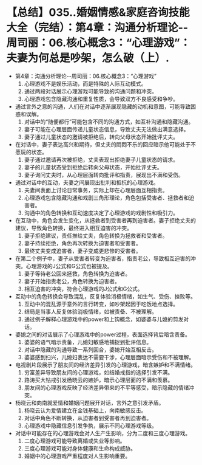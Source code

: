 # 【总结】035..婚姻情感&家庭咨询技能大全（完结）：第4章：沟通分析理论--周司丽：06.核心概念3：“心理游戏”：夫妻为何总是吵架，怎么破（上）.

-   第4章：沟通分析理论--周司丽：06.核心概念3：“心理游戏”
    1.  心理游戏不是娱乐活动，而是特殊的人际互动模式。
    2.  通过两段对话展示心理游戏可能导致的沟通问题和冲突。
    3.  心理游戏包含隐藏沟通和重复性质，会导致双方不良感受和争吵。
-   通过言外之意的沟通，人们在对话中逐渐展现隐藏的动机和意图，可能导致困惑和误解。
    1.  对话中的“随便都行”可能包含不同的沟通方式，如互补沟通和隐藏沟通。
    2.  妻子可能在心理层面传递儿童状态信息，导致丈夫无法做出满意选择。
    3.  妻子通过儿童状态的邀请被拒绝后，转向父母状态开始批评丈夫。
-   在对话中，妻子表达高兴和期待，但丈夫的悶悶不乐的回应暗示他可能处于不愿玩的状态。
    1.  妻子通过邀请再次被拒绝，丈夫表现出拒绝妻子儿童状态的请求。
    2.  妻子的儿童状态受到拒绝后转向父母状态，开始批评丈夫。
    3.  妻子询问丈夫时，从心理层面转向批评和指责，展现出不满和受伤。
-   通过对话中的互动，夫妻之间展现出批判和抵抗的心理游戏。
    1.  夫妻间表面上讨论日常事务，实际上却在心理层面互相指责。
    2.  心理游戏包含隐藏沟通和戏剧三角形理论，角色包括受害者、拯救者和迫害者。
    3.  沟通中的角色转换和互动速度决定了心理游戏的戏剧性和吸引力。
-   在互动中，角色会发生变化，从拯救者到受害者再到迫害者。妻子拒绝丈夫的建议，导致角色转换，最终进入相互迫害的冲突。
    1.  妻子拒绝建议，责任推给丈夫，角色转换为拯救者和受害者。
    2.  妻子持续拒绝，角色再次转换为迫害者和受害者。
    3.  最终丈夫变成迫害者，妻子变成更悲惨的受害者。
-   在第二个例子中，妻子从受害者转变为迫害者，指责老公，导致相互迫害的冲突。心理游戏的J公式和G公式也被提及。
    1.  妻子等待老公回来拯救，角色转换为迫害者。
    2.  妻子开始指责老公，角色转换为迫害者。
    3.  相互迫害的冲突，符合心理游戏的J公式和G公式。
-   互动中的角色转换会导致混乱，反复体验消极情绪，如生气、受伤、挫败等。
    1.  互动中的混乱源于意外的言行转变，如吵架起因于吃饭地点选择。
    2.  结局是当事人反复体验消极情绪，如被责备、不被理解。
    3.  通过例子解释心理游戏中的power和上钩概念，如婆婆与儿媳的剪发对话。
-   婆媳之间的对话展示了心理游戏中的power过程，表面选择背后暗含责备。
    1.  婆婆的语气暗示责备，儿媳妇敏感地捕捉到批评信息。
    2.  对话中隐藏的沟通导致一系列回合，婆媳开始互相反击。
    3.  婆婆感到扫兴，儿媳妇表达不需要干涉，心理层面暗示受伤和不被理解。
-   电视剧片段展示了朋友间的经济差异引发的心理游戏，暗含嫉妒和不满情绪。
    1.  穷富差异导致朋友间的心理游戏，如结婚戒指的选择引发不满。
    2.  路涛买大钻戒引发杨晓云的嫉妒，暗示心理层面的不满和羡慕。
    3.  朋友间的心理游戏反映了经济差异带来的不平等感受，暗示隐藏的情绪冲突。
-   杨晓云和向南就爱情和婚姻问题展开对话，言外之意引发矛盾。
    1.  杨晓云认为爱情建立在金钱基础上，向南敏感反击。
    2.  对话中角色不断转换，从迫害者到受害者再到迫害者。
    3.  心理游戏中隐藏信息引发争执，展示不同心理游戏等级。
-   对话中可能存在的心理游戏会对人生产生影响，分为二度和三度心理游戏。
    1.  二度心理游戏可能导致离婚或失业等影响。
    2.  三度心理游戏可能对身体健康和生命构成威胁。
    3.  婚姻中的心理游戏严重程度对人生影响重要。